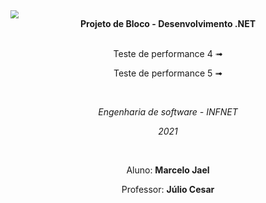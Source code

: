 <img src="C:\Users\Marcelo Jael\Desktop\faculdade\icone.png" style="zoom:80%;" />
</br>

<div align="center">
<strong>Projeto de Bloco - Desenvolvimento .NET</strong>
</div>

</br>
<div align="center">

<p>Teste de performance 4 ➟</p>
<p>Teste de performance 5 ➟</p>

</div>
</br>

<div align="center">
  
<p><i>Engenharia de software - INFNET</i></p>
<p><i>2021</i></p>
  
</div>
</br>

<center><p>Aluno: <strong>Marcelo Jael</strong></p>
<p>Professor: <strong>Júlio Cesar</strong></p></center>

